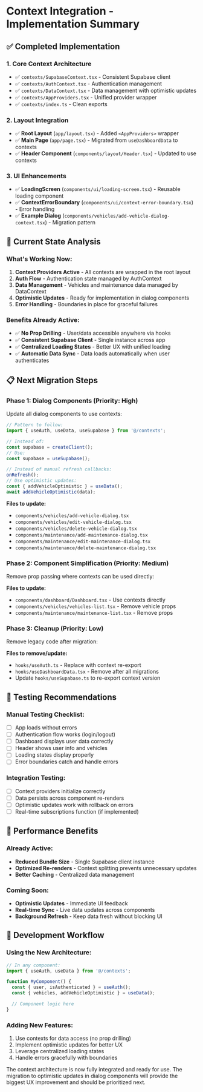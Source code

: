 # Context Integration - Implementation Summary

## ✅ Completed Implementation

### 1. **Core Context Architecture**
- ✅ `contexts/SupabaseContext.tsx` - Consistent Supabase client
- ✅ `contexts/AuthContext.tsx` - Authentication management
- ✅ `contexts/DataContext.tsx` - Data management with optimistic updates
- ✅ `contexts/AppProviders.tsx` - Unified provider wrapper
- ✅ `contexts/index.ts` - Clean exports

### 2. **Layout Integration**
- ✅ **Root Layout** (`app/layout.tsx`) - Added `<AppProviders>` wrapper
- ✅ **Main Page** (`app/page.tsx`) - Migrated from `useDashboardData` to contexts
- ✅ **Header Component** (`components/layout/Header.tsx`) - Updated to use contexts

### 3. **UI Enhancements**
- ✅ **LoadingScreen** (`components/ui/loading-screen.tsx`) - Reusable loading component
- ✅ **ContextErrorBoundary** (`components/ui/context-error-boundary.tsx`) - Error handling
- ✅ **Example Dialog** (`components/vehicles/add-vehicle-dialog-context.tsx`) - Migration pattern

## 🔄 Current State Analysis

### **What's Working Now:**
1. **Context Providers Active** - All contexts are wrapped in the root layout
2. **Auth Flow** - Authentication state managed by AuthContext
3. **Data Management** - Vehicles and maintenance data managed by DataContext
4. **Optimistic Updates** - Ready for implementation in dialog components
5. **Error Handling** - Boundaries in place for graceful failures

### **Benefits Already Active:**
- ✅ **No Prop Drilling** - User/data accessible anywhere via hooks
- ✅ **Consistent Supabase Client** - Single instance across app
- ✅ **Centralized Loading States** - Better UX with unified loading
- ✅ **Automatic Data Sync** - Data loads automatically when user authenticates

## 📋 Next Migration Steps

### **Phase 1: Dialog Components (Priority: High)**
Update all dialog components to use contexts:

```typescript
// Pattern to follow:
import { useAuth, useData, useSupabase } from '@/contexts';

// Instead of:
const supabase = createClient();
// Use:
const supabase = useSupabase();

// Instead of manual refresh callbacks:
onRefresh();
// Use optimistic updates:
const { addVehicleOptimistic } = useData();
await addVehicleOptimistic(data);
```

**Files to update:**
- `components/vehicles/add-vehicle-dialog.tsx`
- `components/vehicles/edit-vehicle-dialog.tsx`
- `components/vehicles/delete-vehicle-dialog.tsx`
- `components/maintenance/add-maintenance-dialog.tsx`
- `components/maintenance/edit-maintenance-dialog.tsx`
- `components/maintenance/delete-maintenance-dialog.tsx`

### **Phase 2: Component Simplification (Priority: Medium)**
Remove prop passing where contexts can be used directly:

**Files to update:**
- `components/dashboard/Dashboard.tsx` - Use contexts directly
- `components/vehicles/vehicles-list.tsx` - Remove vehicle props
- `components/maintenance/maintenance-list.tsx` - Remove props

### **Phase 3: Cleanup (Priority: Low)**
Remove legacy code after migration:

**Files to remove/update:**
- `hooks/useAuth.ts` - Replace with context re-export
- `hooks/useDashboardData.tsx` - Remove after all migrations
- Update `hooks/useSupabase.ts` to re-export context version

## 🧪 Testing Recommendations

### **Manual Testing Checklist:**
- [ ] App loads without errors
- [ ] Authentication flow works (login/logout)
- [ ] Dashboard displays user data correctly
- [ ] Header shows user info and vehicles
- [ ] Loading states display properly
- [ ] Error boundaries catch and handle errors

### **Integration Testing:**
- [ ] Context providers initialize correctly
- [ ] Data persists across component re-renders
- [ ] Optimistic updates work with rollback on errors
- [ ] Real-time subscriptions function (if implemented)

## 🚀 Performance Benefits

### **Already Active:**
- **Reduced Bundle Size** - Single Supabase client instance
- **Optimized Re-renders** - Context splitting prevents unnecessary updates
- **Better Caching** - Centralized data management

### **Coming Soon:**
- **Optimistic Updates** - Immediate UI feedback
- **Real-time Sync** - Live data updates across components
- **Background Refresh** - Keep data fresh without blocking UI

## 🔧 Development Workflow

### **Using the New Architecture:**

```typescript
// In any component:
import { useAuth, useData } from '@/contexts';

function MyComponent() {
  const { user, isAuthenticated } = useAuth();
  const { vehicles, addVehicleOptimistic } = useData();

  // Component logic here
}
```

### **Adding New Features:**
1. Use contexts for data access (no prop drilling)
2. Implement optimistic updates for better UX
3. Leverage centralized loading states
4. Handle errors gracefully with boundaries

The context architecture is now fully integrated and ready for use. The migration to optimistic updates in dialog components will provide the biggest UX improvement and should be prioritized next.
